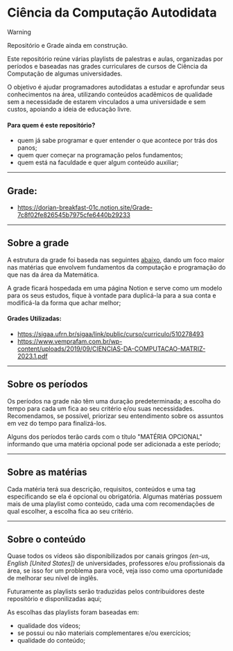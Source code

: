 # Ciência da Computação Autodidata

> [!WARNING]
> Repositório e Grade ainda em construção.
  
  Este repositório reúne várias playlists de palestras e aulas, organizadas por períodos e baseadas nas grades curriculares de cursos de Ciência da Computação de algumas universidades.
  
  O objetivo é ajudar programadores autodidatas a estudar e aprofundar seus conhecimentos na área, utilizando conteúdos acadêmicos de qualidade sem a necessidade de estarem vinculados a uma universidade e sem custos, apoiando a ideia de educação livre.

  #### Para quem é este repositório?
  - quem já sabe programar e quer entender o que acontece por trás dos panos;
  - quem quer começar na programação pelos fundamentos;
  - quem está na faculdade e quer algum conteúdo auxiliar;
___

## Grade:
   -  https://dorian-breakfast-01c.notion.site/Grade-7c8f02fe826545b7975cfe6440b29233

___
   
## Sobre a grade
  A estrutura da grade foi baseda nas seguintes [abaixo], dando um foco maior nas matérias que envolvem fundamentos da computação e programação do que nas da área da Matemática. 
  
  A grade ficará hospedada em uma página Notion e serve como um modelo para os seus estudos, fique à vontade para duplicá-la para a sua conta e modificá-la da forma que achar melhor;
  
  #### Grades Utilizadas:
  - https://sigaa.ufrn.br/sigaa/link/public/curso/curriculo/510278493
  - https://www.vemprafam.com.br/wp-content/uploads/2019/09/CIENCIAS-DA-COMPUTACAO-MATRIZ-2023.1.pdf

___

## Sobre os períodos
  Os períodos na grade não têm uma duração predeterminada; a escolha do tempo para cada um fica ao seu critério e/ou suas necessidades. Recomendamos, se possível, priorizar seu entendimento sobre os assuntos em vez do tempo para finalizá-los.
  
  Alguns dos períodos terão cards com o título "MATÉRIA OPCIONAL" informando que uma matéria opcional pode ser adicionada a este período;
___
    
## Sobre as matérias
  Cada matéria terá sua descrição, requisitos, conteúdos e uma tag especificando se ela é opcional ou obrigatória. Algumas matérias possuem mais de uma playlist como conteúdo, cada uma com recomendações de qual escolher, a escolha fica ao seu critério.
___

## Sobre o conteúdo
  Quase todos os vídeos são disponibilizados por canais gringos *(en-us, English [United States])* de universidades, professores e/ou profissionais da área, se isso for um problema para você, veja isso como uma oportunidade de melhorar seu nível de inglês. 
  
  Futuramente as playlists serão traduzidas pelos contribuidores deste repositório e disponilizadas aqui;

  As escolhas das playlists foram baseadas em:
  - qualidade dos vídeos;
  - se possui ou não materiais complementares e/ou exercícios;
  - qualidade do conteúdo;

[abaixo]: https://github.com/Bonekazz/Ciencia-da-Computacao-autodidata/blob/main/README.md#grades-utilizadas
